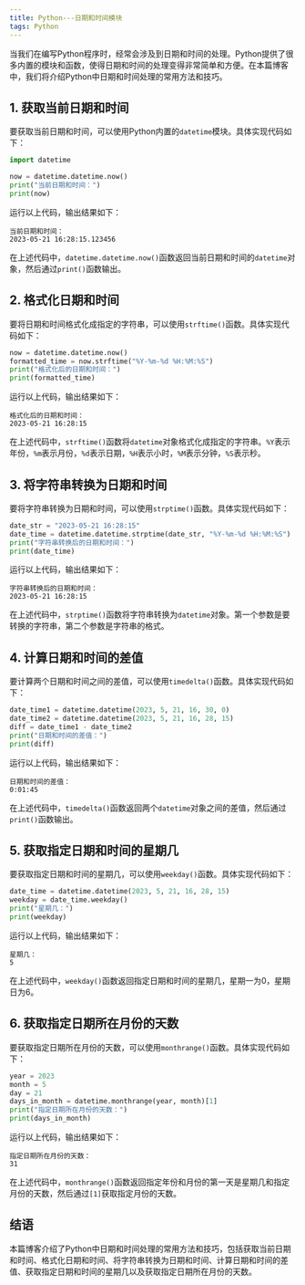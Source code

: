 ```yaml
---
title: Python---日期和时间模块
tags: Python
---
```



当我们在编写Python程序时，经常会涉及到日期和时间的处理。Python提供了很多内置的模块和函数，使得日期和时间的处理变得非常简单和方便。在本篇博客中，我们将介绍Python中日期和时间处理的常用方法和技巧。<!--more-->

## 1. 获取当前日期和时间

要获取当前日期和时间，可以使用Python内置的`datetime`模块。具体实现代码如下：

```python
import datetime

now = datetime.datetime.now()
print("当前日期和时间：")
print(now)
```

运行以上代码，输出结果如下：

```
当前日期和时间：
2023-05-21 16:28:15.123456
```

在上述代码中，`datetime.datetime.now()`函数返回当前日期和时间的`datetime`对象，然后通过`print()`函数输出。

## 2. 格式化日期和时间

要将日期和时间格式化成指定的字符串，可以使用`strftime()`函数。具体实现代码如下：

```python
now = datetime.datetime.now()
formatted_time = now.strftime("%Y-%m-%d %H:%M:%S")
print("格式化后的日期和时间：")
print(formatted_time)
```

运行以上代码，输出结果如下：

```
格式化后的日期和时间：
2023-05-21 16:28:15
```

在上述代码中，`strftime()`函数将`datetime`对象格式化成指定的字符串。`%Y`表示年份，`%m`表示月份，`%d`表示日期，`%H`表示小时，`%M`表示分钟，`%S`表示秒。

## 3. 将字符串转换为日期和时间

要将字符串转换为日期和时间，可以使用`strptime()`函数。具体实现代码如下：

```python
date_str = "2023-05-21 16:28:15"
date_time = datetime.datetime.strptime(date_str, "%Y-%m-%d %H:%M:%S")
print("字符串转换后的日期和时间：")
print(date_time)
```

运行以上代码，输出结果如下：

```
字符串转换后的日期和时间：
2023-05-21 16:28:15
```

在上述代码中，`strptime()`函数将字符串转换为`datetime`对象。第一个参数是要转换的字符串，第二个参数是字符串的格式。

## 4. 计算日期和时间的差值

要计算两个日期和时间之间的差值，可以使用`timedelta()`函数。具体实现代码如下：

```python
date_time1 = datetime.datetime(2023, 5, 21, 16, 30, 0)
date_time2 = datetime.datetime(2023, 5, 21, 16, 28, 15)
diff = date_time1 - date_time2
print("日期和时间的差值：")
print(diff)
```

运行以上代码，输出结果如下：

```
日期和时间的差值：
0:01:45
```

在上述代码中，`timedelta()`函数返回两个`datetime`对象之间的差值，然后通过`print()`函数输出。

## 5. 获取指定日期和时间的星期几

要获取指定日期和时间的星期几，可以使用`weekday()`函数。具体实现代码如下：

```python
date_time = datetime.datetime(2023, 5, 21, 16, 28, 15)
weekday = date_time.weekday()
print("星期几：")
print(weekday)
```

运行以上代码，输出结果如下：

```
星期几：
5
```

在上述代码中，`weekday()`函数返回指定日期和时间的星期几，星期一为0，星期日为6。

## 6. 获取指定日期所在月份的天数

要获取指定日期所在月份的天数，可以使用`monthrange()`函数。具体实现代码如下：

```python
year = 2023
month = 5
day = 21
days_in_month = datetime.monthrange(year, month)[1]
print("指定日期所在月份的天数：")
print(days_in_month)
```

运行以上代码，输出结果如下：

```
指定日期所在月份的天数：
31
```

在上述代码中，`monthrange()`函数返回指定年份和月份的第一天是星期几和指定月份的天数，然后通过`[1]`获取指定月份的天数。

## 结语

本篇博客介绍了Python中日期和时间处理的常用方法和技巧，包括获取当前日期和时间、格式化日期和时间、将字符串转换为日期和时间、计算日期和时间的差值、获取指定日期和时间的星期几以及获取指定日期所在月份的天数。